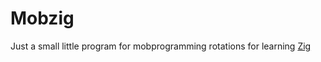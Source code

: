 # Mobzig

Just a small little program for mobprogramming rotations for learning [Zig](https://ziglang.org)